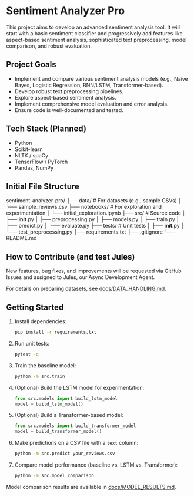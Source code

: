 # Sentiment Analyzer Pro

This project aims to develop an advanced sentiment analysis tool. It will start with a basic sentiment classifier and progressively add features like aspect-based sentiment analysis, sophisticated text preprocessing, model comparison, and robust evaluation.

## Project Goals
- Implement and compare various sentiment analysis models (e.g., Naive Bayes, Logistic Regression, RNN/LSTM, Transformer-based).
- Develop robust text preprocessing pipelines.
- Explore aspect-based sentiment analysis.
- Implement comprehensive model evaluation and error analysis.
- Ensure code is well-documented and tested.

## Tech Stack (Planned)
- Python
- Scikit-learn
- NLTK / spaCy
- TensorFlow / PyTorch
- Pandas, NumPy

## Initial File Structure
sentiment-analyzer-pro/
├── data/ # For datasets (e.g., sample CSVs)
│   └── sample_reviews.csv
├── notebooks/ # For exploration and experimentation
│   └── initial_exploration.ipynb
├── src/ # Source code
│   ├── __init__.py
│   ├── preprocessing.py
│   ├── models.py
│   ├── train.py
│   ├── predict.py
│   └── evaluate.py
├── tests/ # Unit tests
│   ├── __init__.py
│   └── test_preprocessing.py
├── requirements.txt
├── .gitignore
└── README.md

## How to Contribute (and test Jules)
New features, bug fixes, and improvements will be requested via GitHub Issues and assigned to Jules, our Async Development Agent.

For details on preparing datasets, see [docs/DATA_HANDLING.md](docs/DATA_HANDLING.md).

## Getting Started

1. Install dependencies:
   ```bash
   pip install -r requirements.txt
   ```
2. Run unit tests:
   ```bash
   pytest -q
   ```
3. Train the baseline model:
   ```bash
   python -m src.train
   ```
4. (Optional) Build the LSTM model for experimentation:
   ```python
   from src.models import build_lstm_model
   model = build_lstm_model()
   ```
5. (Optional) Build a Transformer-based model:
   ```python
   from src.models import build_transformer_model
   model = build_transformer_model()
   ```
6. Make predictions on a CSV file with a `text` column:
   ```bash
   python -m src.predict your_reviews.csv
   ```
7. Compare model performance (baseline vs. LSTM vs. Transformer):
   ```bash
   python -m src.model_comparison
   ```

Model comparison results are available in
[docs/MODEL_RESULTS.md](docs/MODEL_RESULTS.md).
